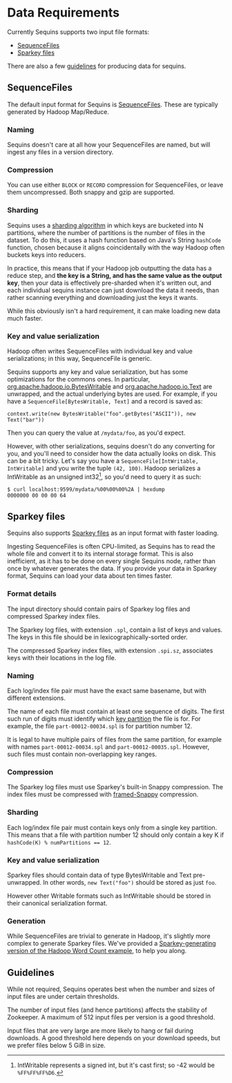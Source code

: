 # Data Requirements

Currently Sequins supports two input file formats:

* [SequenceFiles](#sequencefiles)
* [Sparkey files](#sparkey-files)

There are also a few [guidelines](#guidelines) for producing data for sequins.

## SequenceFiles

The default input format for Sequins is [SequenceFiles][sequencefile]. These are
typically generated by Hadoop Map/Reduce.

[sequencefile]: http://hadoop.apache.org/docs/current/api/org/apache/hadoop/io/SequenceFile.html

### Naming

Sequins doesn't care at all how your SequenceFiles are named, but will ingest
any files in a version directory.

### Compression

You can use either `BLOCK` or `RECORD` compression for SequenceFiles, or leave
them uncompressed. Both snappy and gzip are supported.

### Sharding

Sequins uses a [sharding algorithm](../2-2-sharding/README.md) in which keys are
bucketed into N partitions, where the number of partitions is the number of
files in the dataset. To do this, it uses a hash function based on Java's String
`hashCode` function, chosen because it aligns coincidentally with the way Hadoop
often buckets keys into reducers.

In practice, this means that if your Hadoop job outputting the data has a reduce
step, and **the key is a String, and has the same value as the output key**,
then your data is effectively pre-sharded when it's written out, and each
individual sequins instance can just download the data it needs, than rather
scanning everything and downloading just the keys it wants.

While this obviously isn't a hard requirement, it can make loading new data much
faster.

### Key and value serialization

Hadoop often writes SequenceFiles with individual key and value serializations;
in this way, SequenceFile is generic.

Sequins supports any key and value serialization, but has some optimizations for
the commons ones. In particular,
[org.apache.hadoop.io.BytesWritable][byteswritable] and
[org.apache.hadoop.io.Text][text] are unwrapped, and the actual underlying bytes
are used. For example, if you have a `SequenceFile[BytesWritable, Text]` and a
record is saved as:

    context.write(new BytesWritable("foo".getBytes("ASCII")), new Text("bar"))

Then you can query the value at `/mydata/foo`, as you'd expect.

However, with other serializations, sequins doesn't do any converting for you,
and you'll need to consider how the data actually looks on disk. This can be a
bit tricky. Let's say you have a `SequenceFile[IntWritable, IntWritable]` and
you write the tuple `(42, 100)`. Hadoop serializes a IntWritable as an unsigned
int32[^1], so you'd need to query it as such:

    $ curl localhost:9599/mydata/%00%00%00%2A | hexdump
    0000000 00 00 00 64

[byteswritable]: https://hadoop.apache.org/docs/current/api/org/apache/hadoop/io/BytesWritable.html
[text]: https://hadoop.apache.org/docs/current/api/org/apache/hadoop/io/Text.html

[^1]: IntWritable represents a signed int, but it's cast first; so -42 would be
`%FF%FF%FF%D6`.

## Sparkey files

Sequins also supports [Sparkey files][sparkey] as an input format with faster
loading.

Ingesting SequenceFiles is often CPU-limited, as Sequins has to read the whole
file and convert it to its internal storage format. This is also inefficient, as
it has to be done on every single Sequins node, rather than once by whatever
generates the data. If you provide your data in Sparkey format, Sequins can load
your data about ten times faster.

[sparkey]: https://github.com/spotify/sparkey

### Format details

The input directory should contain pairs of Sparkey log files and compressed
Sparkey index files.

The Sparkey log files, with extension `.spl`, contain a list of keys and values.
The keys in this file should be in lexicographically-sorted order.

The compressed Sparkey index files, with extension `.spi.sz`, associates keys
with their locations in the log file.

### Naming

Each log/index file pair must have the exact same basename, but with different
extensions.

The name of each file must contain at least one sequence of digits. The first
such run of digits must identify which [key partition](#sharding) the file is
for. For example, the file `part-00012-00034.spl` is for partition number 12.

It is legal to have multiple pairs of files from the same partition, for example
with names `part-00012-00034.spl` and `part-00012-00035.spl`. However, such
files must contain non-overlapping key ranges.

### Compression

The Sparkey log files must use Sparkey's built-in Snappy compression. The index
files must be compressed with [framed-Snappy][framed-snappy] compression.

[framed-snappy]: https://github.com/google/snappy/blob/master/framing_format.txt

### Sharding

Each log/index file pair must contain keys only from a single key partition.
This means that a file with partition number 12 should only contain a key K if
`hashCode(K) % numPartitions == 12`.

### Key and value serialization

Sparkey files should contain data of type BytesWritable and Text pre-unwrapped.
In other words, `new Text("foo")` should be stored as just `foo`.

However other Writable formats such as IntWritable should be stored in their
canonical serialization format.

### Generation

While SequenceFiles are trivial to generate in Hadoop, it's slightly more
complex to generate Sparkey files. We've provided a [Sparkey-generating version
of the Hadoop Word Count example](https://github.com/stripe/sequins/blob/master/doc/manual/1-2-data-requirements/SparkeyWordCount.java), to help you along.

## Guidelines

While not required, Sequins operates best when the number and sizes of input
files are under certain thresholds.

The number of input files (and hence partitions) affects the stability of
Zookeeper. A maximum of 512 input files per version is a good threshold.

Input files that are very large are more likely to hang or fail during
downloads. A good threshold here depends on your download speeds, but we prefer
files below 5 GiB in size.